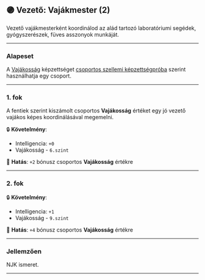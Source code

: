 ## 🟣 Vezető: Vajákmester (2)

Vezető vajákmesterként koordinálod az alád tartozó laboratóriumi segédek, gyógyszerészek, füves asszonyok munkáját.

---
### Alapeset

A [Vajákosság](../kepzettsegek.szekunder/vajakossag.md) képzettséget [csoportos szellemi képzettségpróba](../030_07_01_csoportos_kepzettsegproba.md#️-2-csoportos-szellemi-képzettségpróba) szerint használhatja egy csoport.

---
### 1. fok

A fentiek szerint kiszámolt csoportos **Vajákosság** értéket egy jó vezető vajákos képes koordinálásával megemelni.

🔒 **Követelmény**:
- Intelligencia: `+0`
- Vajákosság - `6.szint`

🌟 **Hatás**: `+2` bónusz csoportos **Vajákosság** értékre

---
### 2. fok

🔒 **Követelmény**:
- Intelligencia: `+1`
- Vajákosság - `9.szint`

🌟 **Hatás**: `+4` bónusz csoportos **Vajákosság** értékre

---
### Jellemzően

NJK ismeret.

---
